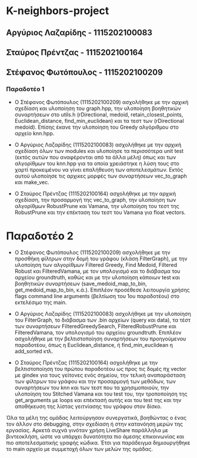# K-neighbors-project
## Αργύριος Λαζαρίδης  - 1115202100083
## Σταύρος Πρέντζας    - 1115202100164
## Στέφανος Φωτόπουλος - 1115202100209

### Παραδοτέο 1
- Ο Στέφανος Φωτόπουλος (1115202100209) ασχολήθηκε με την αρχική σχεδίαση και υλοποίηση του graph.hpp, την υλοποίηση βοηθητικών συναρτήσεων στο utils.h (rDirectional, medoid, retain_closest_points, Euclidean_distance, find_min_euclidean) και τα τεστ των (rDirectional medoid). Επίσης έκανε την υλοποίηση του Greedy αλγόριθμου στο αρχείο knn.hpp.

- Ο Αργύριος Λαζαρίδης (1115202100083) ασχολήθηκε με την αρχική σχεδίαση όλων των modules και υλοποίησε τα περισσότερα unit test (εκτός αυτών που αναφέρονται από τα άλλα μέλη) όπως και των αλγορίθμων του knn.hpp για τα οποία χρειάστηκε η λύση τους στο χαρτί προκειμένου να γίνει επαλήθευση των αποτελεσμάτων. Εκτός αυτού υλοποίησε τις αρχικες μορφές των συναρτήσεων vec_to_graph και make_vec.

- Ο Σταύρος Πρέντζας (1115202100164) ασχολήθηκε με την αρχική σχεδίαση, την προσαρμογή της vec_to_graph, την υλοποίηση των αλγορίθμων RobustPrune και Vamana, την υλοποίηση του τεστ της RobustPrune και την επέκταση του τεστ του Vamana για float vectors.


# Παραδοτέο 2
- Ο Στέφανος Φωτόπουλος (1115202100209) ασχολήθηκε με την προσθήκη φίλτρων στην δομή του γράφου (κλάση FilterGraph), με την υλοποίηση των αλγορίθμων Filtered Greedy, Find Medoid, Filtered Robust και FilteredVamana, με τον υπολογισμό και το διάβασμα του αρχείου groundtruth, καθώς και με την υλοποίηση κάποιων test και βοηθητικών συναρτήσεων (save_medoid_map_to_bin, get_medoid_map_to_bin, κ.ά.). Επιπλέον προσέθεσε λειτουργία χρήσης flags command line arguments (βελτίωση του 1ου παραδοτέου) στο εκτελέσιμο της main.

- Ο Αργύριος Λαζαρίδης (1115202100083) ασχολήθηκε με την υλοποίηση του FilterGraph, το διάβασμα των .bin αρχείων (query και data), τα τέστ των συναρτήσεων FilteredGreedySearch, FilteredRobustPrune και FilteredVamana, τον υπολογισμό του αρχείου groundtruth. Επιπλέον ασχολήθηκε με την βελτιστοποίηση συναρτήσεων του προηγούμενου παραδοτέου, όπως η Εuclidean_distance, ή find_min_euclidean η add_sorted κτλ.

- Ο Σταύρος Πρέντζας (1115202100164) ασχολήθηκε με την βελτιστοποίηση του πρώτου παραδοτέου ως προς τις δομές πχ vector με gindex για τους γείτονες ενός σημείου, την τελική αναπαράσταση των φίλτρων του γράφου και την προσαρμογή των μεθόδων, των συναρτήσεων του knn και των τεστ που τα χρησιμοποιούν, την υλοποίηση του Stitched Vamana και του test του, την τροποποίηση της get_arguments με loops και επέκτασή αυτής και του test της και την αποθήκευση της λίστας γειτνίασης του γράφου στον δίσκο.


Όλα τα μέλη της ομάδας λειτούργησαν συνεργατικά, βοηθώντας ο ένας τον άλλον στο debugging, στην σχεδίαση ή στην κατανόηση μερών της εργασίας. Αρκετά συχνά γινόταν χρήση LiveShare παράλληλα με βιντεοκλήση, ώστε να υπάρχει δυνατότητα πιο άμεσης επικοινωνίας και πιο αποτελεσματικής γραφής κώδικα. Έτσι για παράδειγμα δημιουργήθηκε το main αρχείο με συμμετοχή όλων των μελών της ομάδας.